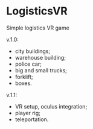 # LogisticsVR
Simple logistics VR game

v.1.0:
- city buildings;
- warehouse building;
- police car;
- big and small trucks;
- forklift;
- boxes.

v.1.1:
- VR setup, oculus integration;
- player rig;
- teleportation.
